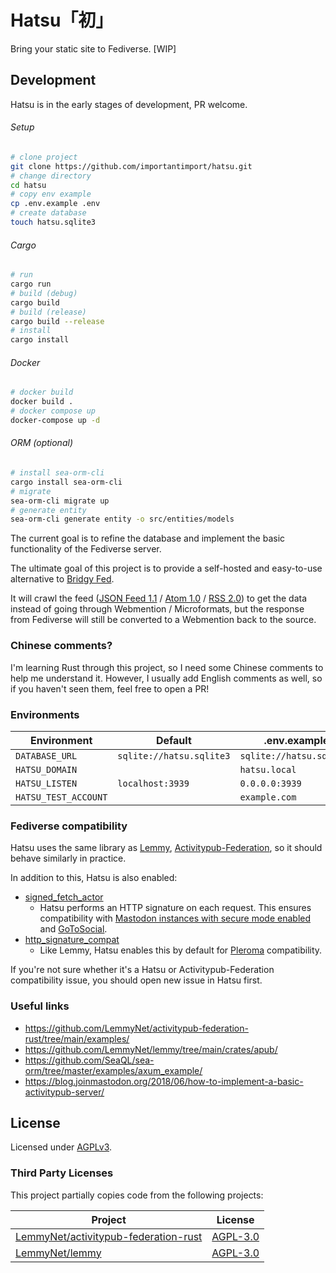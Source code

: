 # Hatsu「初」

Bring your static site to Fediverse. [WIP]

## Development

Hatsu is in the early stages of development, PR welcome.

###### Setup

```bash
# clone project
git clone https://github.com/importantimport/hatsu.git
# change directory
cd hatsu
# copy env example
cp .env.example .env
# create database
touch hatsu.sqlite3
```

###### Cargo

```bash
# run
cargo run
# build (debug)
cargo build
# build (release)
cargo build --release
# install
cargo install
```

###### Docker

```bash
# docker build
docker build .
# docker compose up
docker-compose up -d
```

###### ORM (optional)

```bash
# install sea-orm-cli
cargo install sea-orm-cli
# migrate
sea-orm-cli migrate up
# generate entity
sea-orm-cli generate entity -o src/entities/models
```

The current goal is to refine the database and implement the basic functionality of the Fediverse server.

The ultimate goal of this project is to provide a self-hosted and easy-to-use alternative to [Bridgy Fed](https://github.com/snarfed/bridgy-fed).

It will crawl the feed ([JSON Feed 1.1](https://jsonfeed.org/version/1.1) / [Atom 1.0](https://validator.w3.org/feed/docs/atom.html) / [RSS 2.0](https://www.rssboard.org/rss-specification)) to get the data instead of going through Webmention / Microformats, but the response from Fediverse will still be converted to a Webmention back to the source.

### Chinese comments?

I'm learning Rust through this project, so I need some Chinese comments to help me understand it. However, I usually add English comments as well, so if you haven't seen them, feel free to open a PR!

### Environments

| Environment          | Default                  | .env.example             | Remarks |
| -------------------- | ------------------------ | ------------------------ | ------- |
| `DATABASE_URL`       | `sqlite://hatsu.sqlite3` | `sqlite://hatsu.sqlite3` |         |
| `HATSU_DOMAIN`       |                          | `hatsu.local`            |         |
| `HATSU_LISTEN`       | `localhost:3939`         | `0.0.0.0:3939`           |         |
| `HATSU_TEST_ACCOUNT` |                          | `example.com`            |         |

### Fediverse compatibility

Hatsu uses the same library as [Lemmy](https://github.com/LemmyNet/lemmy), [Activitypub-Federation](https://github.com/LemmyNet/activitypub-federation-rust), so it should behave similarly in practice.

In addition to this, Hatsu is also enabled:

- [signed_fetch_actor](https://docs.rs/activitypub_federation/latest/activitypub_federation/config/struct.FederationConfigBuilder.html#method.signed_fetch_actor)
  - Hatsu performs an HTTP signature on each request. This ensures compatibility with [Mastodon instances with secure mode enabled](https://docs.joinmastodon.org/admin/config/#authorized_fetch) and [GoToSocial](https://docs.gotosocial.org/en/latest/federation/federating_with_gotosocial/#access-control).
- [http_signature_compat](https://docs.rs/activitypub_federation/latest/activitypub_federation/config/struct.FederationConfigBuilder.html#method.http_signature_compat)
  - Like Lemmy, Hatsu enables this by default for [Pleroma](https://git.pleroma.social/pleroma/pleroma/-/issues/2939) compatibility.

If you're not sure whether it's a Hatsu or Activitypub-Federation compatibility issue, you should open new issue in Hatsu first.

### Useful links

- https://github.com/LemmyNet/activitypub-federation-rust/tree/main/examples/
- https://github.com/LemmyNet/lemmy/tree/main/crates/apub/
- https://github.com/SeaQL/sea-orm/tree/master/examples/axum_example/
- https://blog.joinmastodon.org/2018/06/how-to-implement-a-basic-activitypub-server/

## License

Licensed under [AGPLv3](/LICENSE).

### Third Party Licenses

This project partially copies code from the following projects:

| Project                                                                                         | License                                                                               |
| ----------------------------------------------------------------------------------------------- | ------------------------------------------------------------------------------------- |
| [LemmyNet/activitypub-federation-rust](https://github.com/LemmyNet/activitypub-federation-rust) | [AGPL-3.0](https://github.com/LemmyNet/activitypub-federation-rust/blob/main/LICENSE) |
| [LemmyNet/lemmy](https://github.com/LemmyNet/lemmy)                                             | [AGPL-3.0](https://github.com/LemmyNet/lemmy/blob/main/LICENSE)                       |

